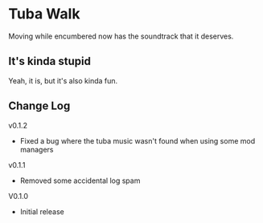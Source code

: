 # Tuba Walk

Moving while encumbered now has the soundtrack that it deserves.

## It's kinda stupid

Yeah, it is, but it's also kinda fun.

## Change Log
v0.1.2
- Fixed a bug where the tuba music wasn't found when using some mod managers

v0.1.1
- Removed some accidental log spam

V0.1.0
- Initial release